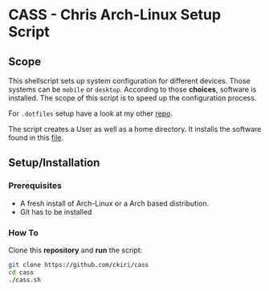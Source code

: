 # CASS - Chris Arch-Linux Setup Script

## Scope

This shellscript sets up system configuration for different devices.
Those systems can be `mobile` or `desktop`. According to those **choices**,
software is installed. The scope of this script is to speed up the configuration process.


For `.dotfiles` setup have a look at my other [repo](htts://github.com/ckiri/dotfiles).



The script creates a User as well as a home directory. It installs the software
found in this [file](https://github.com/ckiri/cass/blob/master/sw.csv).

## Setup/Installation

### Prerequisites

* A fresh install of Arch-Linux or a Arch based distribution.
* Git has to be installed

### How To

Clone this **repository** and **run** the script:

```sh
git clone https://github.com/ckiri/cass
cd cass
./cass.sh
```

